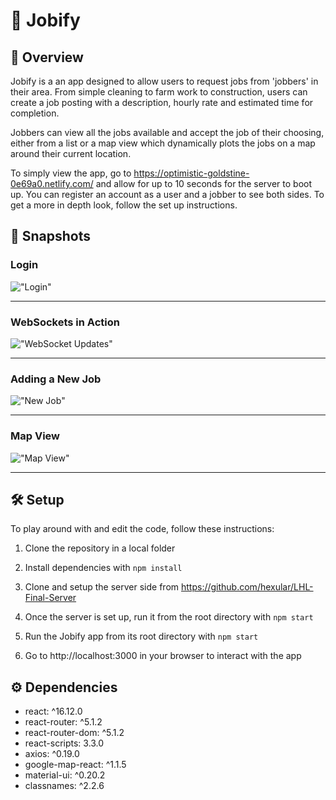 # 💼 Jobify

## 🔎 Overview

Jobify is a an app designed to allow users to request jobs from 'jobbers' in their area. From simple cleaning to farm work to construction, users can create a job posting with a description, hourly rate and estimated time for completion. 

Jobbers can view all the jobs available and accept the job of their choosing, either from a list or a map view which dynamically plots the jobs on a map around their current location.

To simply view the app, go to https://optimistic-goldstine-0e69a0.netlify.com/ and allow for up to 10 seconds for the server to boot up. You can register an account as a user and a jobber to see both sides. To get a more in depth look, follow the set up instructions.

## 📸 Snapshots 

### Login

!["Login"](https://i.imgur.com/1p7qDRf.gif)

_____
### WebSockets in Action

!["WebSocket Updates"](https://i.imgur.com/pk361aq.gif)
_____
### Adding a New Job

!["New Job"](https://i.imgur.com/kRw0Rec.gif)

_____
### Map View

!["Map View"](https://i.imgur.com/vsEPuEj.gif)
_____

## 🛠 Setup

To play around with and edit the code, follow these instructions:

1. Clone the repository in a local folder

2. Install dependencies with `npm install`

3. Clone and setup the server side from https://github.com/hexular/LHL-Final-Server

4. Once the server is set up, run it from the root directory with `npm start`

5. Run the Jobify app from its root directory with `npm start`

6. Go to http://localhost:3000 in your browser to interact with the app

## ⚙️ Dependencies 

- react: ^16.12.0
- react-router: ^5.1.2
- react-router-dom: ^5.1.2
- react-scripts: 3.3.0
- axios: ^0.19.0
- google-map-react: ^1.1.5
- material-ui: ^0.20.2
- classnames: ^2.2.6